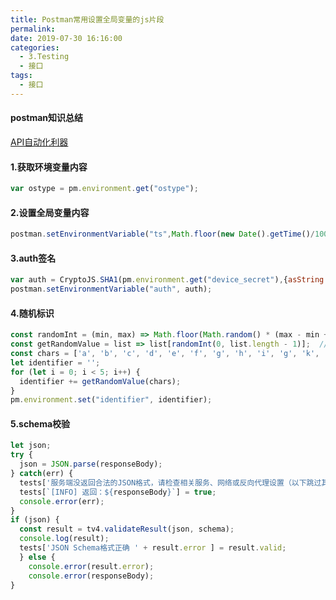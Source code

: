 ```yaml
---
title: Postman常用设置全局变量的js片段
permalink: 
date: 2019-07-30 16:16:00
categories:
  - 3.Testing
  - 接口
tags:
  - 接口
---
```


#### postman知识总结

[API自动化利器](http://www.bayescafe.com/tools/use-postman-to-test-api-automatically.html)



#### 1.获取环境变量内容

```js
var ostype = pm.environment.get("ostype");
```



#### 2.设置全局变量内容

```js
postman.setEnvironmentVariable("ts",Math.floor(new Date().getTime()/1000));
```



#### 3.auth签名

```js
var auth = CryptoJS.SHA1(pm.environment.get("device_secret"),{asString: true});
postman.setEnvironmentVariable("auth", auth);
```



#### 4.随机标识

```js
const randomInt = (min, max) => Math.floor(Math.random() * (max - min + 1)) + min;  // 随机整数
const getRandomValue = list => list[randomInt(0, list.length - 1)];  // 随机选项
const chars = ['a', 'b', 'c', 'd', 'e', 'f', 'g', 'h', 'i', 'g', 'k', 'l', 'm', 'n', 'o', '1'];
let identifier = '';
for (let i = 0; i < 5; i++) {
  identifier += getRandomValue(chars);
}
pm.environment.set("identifier", identifier);
```



#### 5.schema校验

```js
let json;
try {
  json = JSON.parse(responseBody);
} catch(err) {
  tests['服务端没返回合法的JSON格式，请检查相关服务、网络或反向代理设置（以下跳过其他断言）'] = false;
  tests[`[INFO] 返回：${responseBody}`] = true;
  console.error(err);
}
if (json) {
  const result = tv4.validateResult(json, schema);
  console.log(result);
  tests['JSON Schema格式正确 ' + result.error ] = result.valid;
  } else {
    console.error(result.error);
    console.error(responseBody);
}
```

